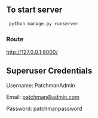 ## To start server

```python
 python manage.py runserver
```

### Route

http://127.0.0.1:8000/

## Superuser Credentials

Username: PatchmanAdmin

Email: patchman@admin.com

Password: patchmanpassword